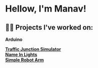 <h1>Hellow, I'm Manav! <br/></h1>

<h2>👨‍💻 Projects I've worked on:</h2>

<b>Arduino</b>
  
  <b>[Traffic Junction Simulator](https://github.com/ManavToor/TrafficJunction)</b><br />
  <b>[Name In Lights](https://github.com/ManavToor/NameInLights)</b><br />
  <b>[Simple Robot Arm](https://github.com/ManavToor/EEZYbotARM)</b><br />


<!--
**joshmadakor1/joshmadakor1** is a ✨ _special_ ✨ repository because its `README.md` (this file) appears on your GitHub profile.

Here are some ideas to get you started:

- 🔭 I’m currently working on ...
- 🌱 I’m currently learning ...
- 👯 I’m looking to collaborate on ...
- 🤔 I’m looking for help with ...
- 💬 Ask me about ...
- 📫 How to reach me: ...
- 😄 Pronouns: ...
- ⚡ Fun fact: ...
-->
